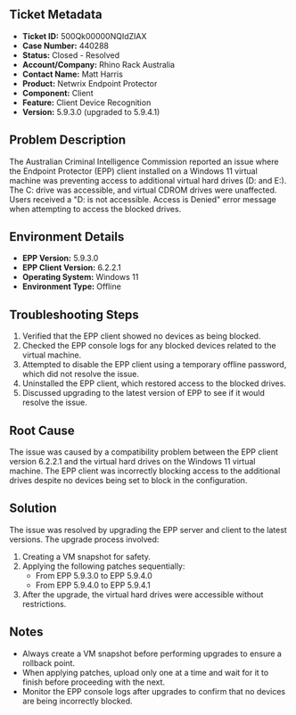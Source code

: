 ## Ticket Metadata
- **Ticket ID:** 500Qk00000NQIdZIAX
- **Case Number:** 440288
- **Status:** Closed - Resolved
- **Account/Company:** Rhino Rack Australia
- **Contact Name:** Matt Harris
- **Product:** Netwrix Endpoint Protector
- **Component:** Client
- **Feature:** Client Device Recognition
- **Version:** 5.9.3.0 (upgraded to 5.9.4.1)

## Problem Description
The Australian Criminal Intelligence Commission reported an issue where the Endpoint Protector (EPP) client installed on a Windows 11 virtual machine was preventing access to additional virtual hard drives (D: and E:). The C: drive was accessible, and virtual CDROM drives were unaffected. Users received a "D: is not accessible. Access is Denied" error message when attempting to access the blocked drives.

## Environment Details
- **EPP Version:** 5.9.3.0
- **EPP Client Version:** 6.2.2.1
- **Operating System:** Windows 11
- **Environment Type:** Offline

## Troubleshooting Steps
1. Verified that the EPP client showed no devices as being blocked.
2. Checked the EPP console logs for any blocked devices related to the virtual machine.
3. Attempted to disable the EPP client using a temporary offline password, which did not resolve the issue.
4. Uninstalled the EPP client, which restored access to the blocked drives.
5. Discussed upgrading to the latest version of EPP to see if it would resolve the issue.

## Root Cause
The issue was caused by a compatibility problem between the EPP client version 6.2.2.1 and the virtual hard drives on the Windows 11 virtual machine. The EPP client was incorrectly blocking access to the additional drives despite no devices being set to block in the configuration.

## Solution
The issue was resolved by upgrading the EPP server and client to the latest versions. The upgrade process involved:
1. Creating a VM snapshot for safety.
2. Applying the following patches sequentially:
   - From EPP 5.9.3.0 to EPP 5.9.4.0
   - From EPP 5.9.4.0 to EPP 5.9.4.1
3. After the upgrade, the virtual hard drives were accessible without restrictions.

## Notes
- Always create a VM snapshot before performing upgrades to ensure a rollback point.
- When applying patches, upload only one at a time and wait for it to finish before proceeding with the next.
- Monitor the EPP console logs after upgrades to confirm that no devices are being incorrectly blocked.